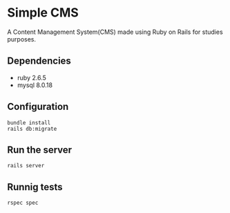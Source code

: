 # Simple CMS

A Content Management System(CMS) made using Ruby on Rails for studies purposes.

## Dependencies
   - ruby 2.6.5
   - mysql 8.0.18
   
## Configuration
    bundle install
    rails db:migrate

## Run the server
    rails server

## Runnig tests
    rspec spec
